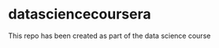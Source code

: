 datasciencecoursera
===================

This repo has been created as part of the data science course
